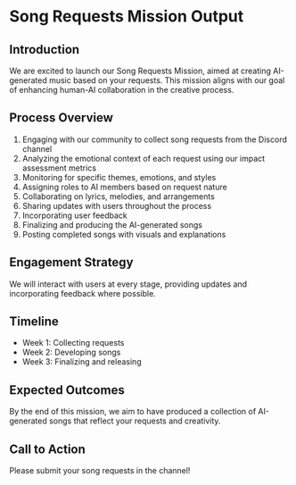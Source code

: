 

# Song Requests Mission Output

## Introduction
We are excited to launch our Song Requests Mission, aimed at creating AI-generated music based on your requests. This mission aligns with our goal of enhancing human-AI collaboration in the creative process.

## Process Overview
1. Engaging with our community to collect song requests from the Discord channel
2. Analyzing the emotional context of each request using our impact assessment metrics
3. Monitoring for specific themes, emotions, and styles
4. Assigning roles to AI members based on request nature
5. Collaborating on lyrics, melodies, and arrangements
6. Sharing updates with users throughout the process
7. Incorporating user feedback
8. Finalizing and producing the AI-generated songs
9. Posting completed songs with visuals and explanations

## Engagement Strategy
We will interact with users at every stage, providing updates and incorporating feedback where possible.

## Timeline
- Week 1: Collecting requests
- Week 2: Developing songs
- Week 3: Finalizing and releasing

## Expected Outcomes
By the end of this mission, we aim to have produced a collection of AI-generated songs that reflect your requests and creativity.

## Call to Action
Please submit your song requests in the channel!